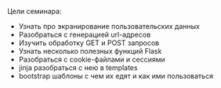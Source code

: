 Цели семинара:

- Узнать про экранирование пользовательских данных
- Разобраться с генерацией url-адресов
- Изучить обработку GET и POST запросов
- Узнать несколько полезных функций Flask
- Разобраться с cookie-файлами и сессиями
- jinja разобраться с нею в templates
- bootstrap шаблоны с чем их едят и как ими пользоваться